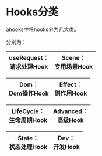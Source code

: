 # Hooks分类

ahooks中将hooks分为几大类。

分别为： 

| useRequest：<br>请求处理Hook |  Scene：<br> 专用场景Hook |
|:------------------------------:|:---------------------------:|

| Dom：<br>Dom操作Hook |Effect：<br>副作用Hook |
|:------------------------------:|:---------------------------:|

|LifeCycle：<br>生命周期Hook| Advanced：<br>高级Hook |
|:------------------------------:|:---------------------------:|

| State：<br>状态处理Hook | Dev：<br> 开发Hook	|
|:------------------------------:|:---------------------------:|

